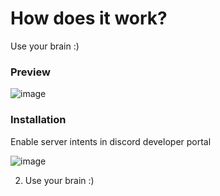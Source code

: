
# How does it work?
Use your brain :)

### Preview
![image](https://cdn.discordapp.com/attachments/890350714105237504/981324392011288656/unknown.png)
### Installation

Enable server intents in discord developer portal

![image](https://user-images.githubusercontent.com/62103846/141602511-05f32d82-79d8-468b-9f18-162c7b340e9f.png)

2. Use your brain :)

